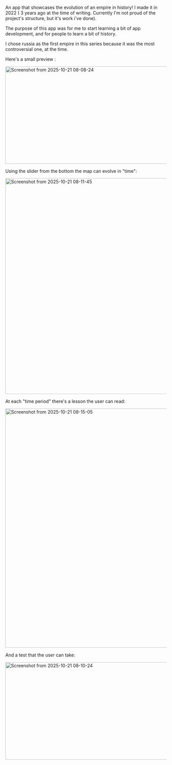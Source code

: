 An app that showcases the evolution of an empire in history! I made it in 2022 ( 3 years ago at the time of writing. Currently I'm not proud of the project's structure, but it's work i've done).


The purpose of this app was for me to start learning a bit of app development, and for people to learn a bit of history.

I chose russia as the first empire in this series because it was the most controversial one, at the time.


Here's a small preview :

<img width="601" height="303" alt="Screenshot from 2025-10-21 08-08-24" src="https://github.com/user-attachments/assets/ff0851d3-e0d5-42ea-aab8-c055bc98cec3" />


Using the slider from the bottom the map can evolve in "time":

<img width="1224" height="671" alt="Screenshot from 2025-10-21 08-11-45" src="https://github.com/user-attachments/assets/58741a96-6c20-49c3-ba4d-af909187b24e" />


At each "time period" there's a lesson the user can read:

<img width="1230" height="744" alt="Screenshot from 2025-10-21 08-15-05" src="https://github.com/user-attachments/assets/b942d6d7-b3e0-4a85-b492-d604d3b65797" />



And a test that the user can take:

<img width="601" height="303" alt="Screenshot from 2025-10-21 08-10-24" src="https://github.com/user-attachments/assets/0a79df8d-48a0-4157-b07c-61e2dfa7cebc" />

